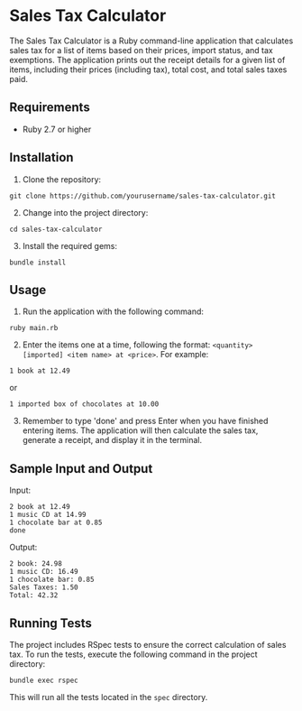 # Sales Tax Calculator

The Sales Tax Calculator is a Ruby command-line application that calculates sales tax for a list of items based on their prices, import status, and tax exemptions. The application prints out the receipt details for a given list of items, including their prices (including tax), total cost, and total sales taxes paid.

## Requirements

- Ruby 2.7 or higher

## Installation

1. Clone the repository:

```
git clone https://github.com/yourusername/sales-tax-calculator.git
```


2. Change into the project directory:
```
cd sales-tax-calculator
```

3. Install the required gems:
```
bundle install
```
## Usage

1. Run the application with the following command:
```
ruby main.rb
```

2. Enter the items one at a time, following the format: `<quantity> [imported] <item name> at <price>`. For example:
```
1 book at 12.49
```
or
```
1 imported box of chocolates at 10.00
```
3. Remember to type 'done' and press Enter when you have finished entering items. The application will then calculate the sales tax, generate a receipt, and display it in the terminal.

## Sample Input and Output

Input:
```
2 book at 12.49
1 music CD at 14.99
1 chocolate bar at 0.85
done
```

Output:
```
2 book: 24.98
1 music CD: 16.49
1 chocolate bar: 0.85
Sales Taxes: 1.50
Total: 42.32
```

## Running Tests

The project includes RSpec tests to ensure the correct calculation of sales tax. To run the tests, execute the following command in the project directory:
```
bundle exec rspec
```

This will run all the tests located in the `spec` directory.
